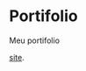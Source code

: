 # Portifolio
Meu portifolio



[site](https://github.com/RaulMS03/Portifolio/blob/main/Port/views/index.html).
